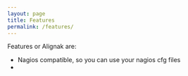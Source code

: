 ```yaml
---
layout: page
title: Features
permalink: /features/
---
```


Features or Alignak are:

* Nagios compatible, so you can use your nagios cfg files
* 
